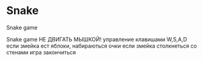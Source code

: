 # Snake
Snake game

Snake game
НЕ ДВИГАТЬ МЫШКОЙ!
управление клавишами W,S,A,D
если змейка ест яблоки, набираються очки
если змейка столкнеться со стенами игра закончиться

